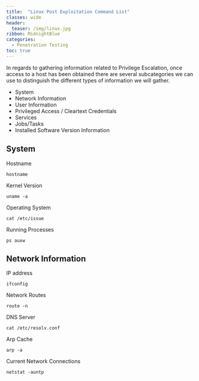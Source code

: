 ```yaml
---
title:  "Linux Post Exploitation Command List"
classes: wide
header:
  teaser: /img/linux.jpg
ribbon: MidnightBlue
categories:
  - Penetration Testing 
toc: true
---
```


In regards to gathering information related to Privilege Escalation,
once access to a host has been obtained there are several subcategories we can use to distinguish the different types of
information we will gather. 



* System 
* Network Information
* User Information
* Privileged Access / Cleartext Credentials
* Services
*  Jobs/Tasks
* Installed Software Version Information


## System 

Hostname

`hostname`

 Kernel Version
 
`uname -a`

Operating System

`cat /etc/issue`

Running Processes

`ps auxw`


## Network Information

IP address

`ifconfig`

Network Routes

`route -n`

DNS Server

`cat /etc/resolv.conf`

Arp Cache

`arp -a`

Current Network Connections

`netstat -auntp`

